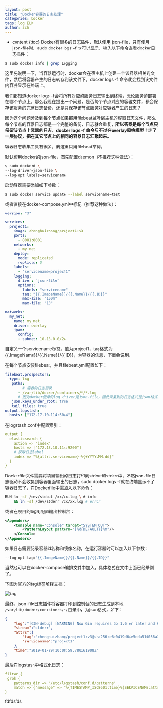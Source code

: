 ```yaml
---
layout: post
title: "Docker容器的日志处理"
categories: Docker
tags: log ELK 
author: zch
---
```


* content
{:toc}
Docker有很多的日志插件，默认使用 json-file，只有使用json-file时，sudo docker logs -f 才可以显示，输入以下命令查看docker日志插件：

```bash
$ sudo docker info | grep Logging
```













这里先说明一下，当容器运行时，docker会在宿主机上创建一个该容器相关的文件，然后将容器产生的日志转存到该文件下。docker logs -f 命令就会找到该文件内容并显示在终端上。

我们都知道docker logs -f会将所有对应的服务日志输出到终端，无论服务的部署在哪个节点上，那么我现在提出一个问题，是否每个节点对应的容器文件，都会保存该服务的完整日志备份，还是只保存该节点服务对应容器产生的日志？

因为这个问题涉及到每个节点如果都用filebeat监听宿主机的容器日志文件，那么每个节点的容器日志都是一个完整的备份，日志就会重复，**所以答案是每个节点只保留该节点上容器的日志，docker logs -f 命令只不过在overlay网络模型上走了一层协议，把在其它节点上的相同的容器日志汇聚起来。**

容器日志收集工具有很多，我这里只用filebeat举例。


默认使用docker的json-file，首先配置daemon（不推荐这种做法）：

```bash
$ sudo dockerd \
--log-driver=json-file \
--log-opt labels=servicename
```

启动容器需要添加如下参数：

```bash
$ sudo docker service update --label servicename=test
```

或者直接在docker-compose.yml中标记（推荐这种做法）：

```yaml
version: "3"

services:
  project1:
    image: chenghuizhang/project1:v3
    ports:
      - 8081:8081
    networks:
      - my_net
    deploy:
      mode: replicated
      replicas: 3
    labels:
      - "servicename=project1"
    logging:
      driver: "json-file"
      options:
        labels: "servicename"
        tag: "{{.ImageName}}/{{.Name}}/{{.ID}}"
        max-size: "100m"
        max-file: "10"

networks:
  my_net:
  	name: my_net
  	driver: overlay
  	ipam:
  	  config:
  	  - subnet: 10.18.0.0/24

```

自定义一个servicename标签，值为project1，tag格式为{{.ImageName}}/{{.Name}}/{{.ID}}，为容器的信息，下面会说到。

在每个节点安装filebeat，并且filebeat.yml配置如下：

```yaml
filebeat.prospectors:
- type: log
   paths:
   		# 容器的日志目录
      - /var/lib/docker/containers/*/*.log
      # 因为docker使用的log driver是json-file，因此采集到的日志格式是json格式，设置为true之后，filebeat会将日志进行json_decode处理
   json.keys_under_root: true
   tail_files: true 
output.logstash:
  hosts: ["172.17.10.114:5044"]
```

在logstash.conf中配置索引：

```yaml
output {
  elasticsearch {
    action => "index"
    hosts => ["172.17.10.114:9200"]
    # 获取日志label
    index => "%{attrs.servicename}-%{+YYYY.MM.dd}"
  }
}
```

Dockerfile文件需要将项目输出的日志打印到stdout和stderr中，不然json-file日志驱动不会收集到容器里面输出的日志，sudo docker logs -f就在终端显示不了容器日志了，在Dockerfile中需加入以下命令：

```bash
RUN ln -sf /dev/stdout /xx/xx.log \ # info
	&& ln -sf /dev/stderr /xx/xx.log # error
```

或者在项目的log4j配置输出控制台：

```xml
<Appenders>
    <Console name="Console" target="SYSTEM_OUT">
        <PatternLayout pattern="[%d{DEFAULT}]%m"/>
    </Console>
</Appenders>
```

如果日志需要记录容器id名称和镜像名称，在运行容器时可以加入以下参数：

```bash
--log-opt tag="{{.ImageName}}/{{.Name}}/{{.ID}}"
```

当然也可以在docker-compose编排文件中加入，具体格式在文中上面已经举例了。

下图为官方的tag标签解释文档：

![tag](https://raw.githubusercontent.com/objcoding/objcoding.github.io/master/images/docker_log_driver_tag.png)

最终，json-file日志插件将容器打印到控制台的日志生成到本地 `/var/lib/docker/containers/*/`目录中，为json格式，如下：

```json
{
    "log":"[GIN-debug] [WARNING] Now Gin requires Go 1.6 or later and Go 1.7 will be required soon.",
    "stream":"stderr",
    "attrs":{
        "tag":"chenghuizhang/project1:v3@sha256:e6c0419d64e5eda510056a38cfb803750e4ac2f0f4862d153f7c4501f576798b/mygo.2.jhqptjugfti2t4emf55sehamo/647eaa4b3913",
        "servicename":"project1"
    },
    "time":"2019-01-29T10:08:59.780161908Z"
}
```

最后在logstash中格式化日志：

```Yaml
filter {
 grok {
    patterns_dir => "/etc/logstash/conf.d/patterns"
    match => {"message" => "%{TIMESTAMP_ISO8601:time}%{SERVICENAME:attr.servicename}%{DOCKER_TAG:attr.tag}"}
}
```
fdfdsfds